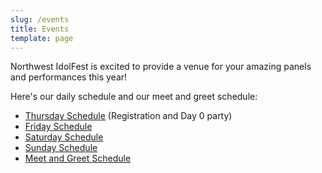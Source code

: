 ```yaml
---
slug: /events
title: Events
template: page
---
```

Northwest IdolFest is excited to provide a venue for your amazing panels and performances this year!

Here's our daily schedule and our meet and greet schedule:

* [Thursday Schedule](https://nwidolfest.com/events/thursday) (Registration and Day 0 party)
* [Friday Schedule](https://nwidolfest.com/events/friday)
* [Saturday Schedule](https://nwidolfest.com/events/saturday)
* [Sunday Schedule](https://nwidolfest.com/events/sunday)
* [M﻿eet and Greet Schedule](https://nwidolfest.com/events/meet-and-greet-schedule)